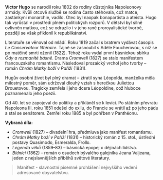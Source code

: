 **Victor Hugo** se narodil roku 1802 do rodiny důstojníka Napoleonovy armády. Kvůli otcově službě se rodina často stěhovala, což matce, zastánkyni monarchie, vadilo. Otec byl naopak bonapartista a ateista. Hugo tak vyrůstal v prostředí plném politických rozporů. V dětství byl silně ovlivněn matkou, což se odrazilo i v jeho rané proroyalistické tvorbě, později se však přiklonil k republikánství.

Literatuře se věnoval od mládí. Roku 1819 začal s bratrem vydávat časopis _Le Conservateur littéraire_. Tajně se zasnoubil s Adèle Foucherovou, s níž se po matčině smrti oženil (1822). Téhož roku vydal první básnickou sbírku _Ódy a rozmanité básně_. Drama _Cromwell_ (1827) se stalo manifestem francouzského romantismu. Následoval prozaický vrchol jeho tvorby – román _Chrám Matky boží v Paříži_ (1831).

Hugův osobní život byl plný dramat – ztratil syna Léopolda, manželka měla milostný poměr, sám udržoval dlouhý vztah s herečkou Juliettou Drouetovou. Tragicky zemřela i jeho dcera Léopoldine, což hluboce poznamenalo jeho poezii.

Od 40. let se zapojoval do politiky a přikláněl se k levici. Po státním převratu Napoleona III. roku 1851 odešel do exilu, do Francie se vrátil až po jeho pádu a stal se senátorem. Zemřel roku 1885 a byl pohřben v Panthéonu.


**Vybraná díla:**

- _Cromwell_ (1827) – divadelní hra, předmluva jako manifest romantismu.
- _Chrám Matky boží v Paříži_ (1831) – historický román z 15. stol., ústřední postavy Quasimodo, Esmeralda, Frollo.
- _Legenda věků_ (1859–83) – básnická epopej o dějinách lidstva.
- _Bídníci_ (1862) – román o osudech bývalého galejníka Jeana Valjeana, jeden z nejslavnějších příběhů světové literatury.

> Manifest - slavnostní písemné prohlášení nejvyššího vedení adresované obyvatelstvu.